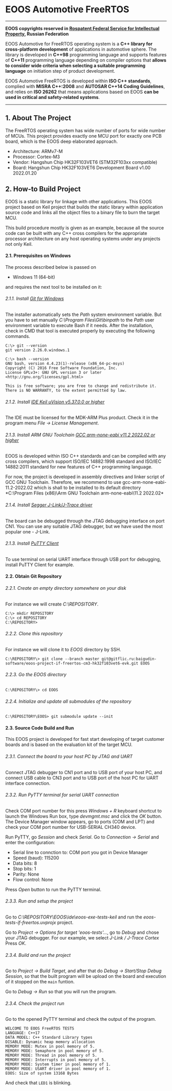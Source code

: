 # EOOS Automotive FreeRTOS
---

**EOOS copyrights reserved in [Rospatent Federal Service for Intellectual Property]( https://www1.fips.ru/registers-doc-view/fips_servlet?DB=EVM&DocNumber=2017664105&TypeFile=html), Russian Federation**

EOOS Automotive for FreeRTOS operating system is a **C++ library for cross-platform development** of 
applications in automotive sphere. The library is developed in **C++98** programming language and supports 
features of **C++11** programming language depending on compiler options that 
**allows to consider wide criteria when selecting a suitable programming language** on initiation step 
of product development.

EOOS Automotive FreeRTOS is developed within **ISO C++ standards**, complied with **MISRA C++:2008** and 
**AUTOSAR C++14 Coding Guidelines**, and relies on **ISO 26262** that means applications based on EOOS 
**can be used in critical and safety-related systems**.

---

## 1. About The Project

The FreeRTOS operating system has wide number of ports for wide number of MCUs. 
This project provides exactly one MCU port for exactly one PCB board, 
which is the EOOS deep elaborated approach.

- Architecture: ARMv7-M
- Processor: Cortex-M3
- Vendor: Hangshun Chip HK32F103VET6 (STM32F103xx compatible)
- Board: Hangshun Chip HK32F103VET6 Development Board v1.00 2022.01.20



## 2. How-to Build Project

EOOS is a static library for linkage with other applications. This EOOS project based on Keil project that 
builds the static library within application source code and links all the object files to a binary file 
to burn the target MCU.

This build procedure mostly is given as an example, because all the source code can be built with any C++ 
cross compilers for the appropriate processor architecture on any host operating systems under 
any projects not only Keil.


#### 2.1. Prerequisites on Windows

The process described below is passed on 

- Windows 11 (64-bit)

and requires the next tool to be installed on it:

###### 2.1.1. Install [Git for Windows](https://git-scm.com/downloads)

The installer automatically sets the *Path* system environment variable.
But you have to set manually *C:\Program Files\Git\binpath* to the *Path* user environment variable to execute Bash if it needs. 
After the installation, check in CMD that tool is executed properly by executing the following commands.

```
C:\> git --version
git version 2.26.0.windows.1
 
C:\> bash --version
GNU bash, version 4.4.23(1)-release (x86_64-pc-msys)
Copyright (C) 2016 Free Software Foundation, Inc.
License GPLv3+: GNU GPL version 3 or later <http://gnu.org/licenses/gpl.html>
 
This is free software; you are free to change and redistribute it.
There is NO WARRANTY, to the extent permitted by law.
```

###### 2.1.2. Install [IDE Keil uVision v5.37.0.0 or higher](https://www.keil.com/download/)

The IDE must be licensed for the MDK-ARM Plus product. Check it in the program menu *File -> License Management*.

###### 2.1.3. Install ARM GNU Toolchain [GCC arm-none-eabi v11.2 2022.02 or higher](https://developer.arm.com/downloads/-/arm-gnu-toolchain-downloads)

EOOS is developed within ISO C++ standards and can be compiled with any cross compilers, 
which support ISO/IEC 14882:1998 standard and ISO/IEC 14882:2011 standard for new
features of C++ programming language.

For now, the project is developed in assembly directives and linker script of GCC GNU Toolchain.
Therefore, we recommend to use gcc-arm-none-eabi-11.2-2022.02 which is shall to be installed 
to its default directory *C:\Program Files (x86)\Arm GNU Toolchain arm-none-eabi\11.2 2022.02\*

###### 2.1.4. Install [Segger J-Link/J-Trace driver](https://www.segger.com/downloads/jlink/)

The board can be debugged through the JTAG debugging interface on port CN1. 
You can use any suitable JTAG debugger, but we have used the most popular one - J-Link.

###### 2.1.3. Install [PuTTY Client](https://www.putty.org/)

To use terminal on serial UART interface through USB port for debugging, install PuTTY Client for example.


#### 2.2. Obtain Git Repository

###### 2.2.1. Create an empty directory somewhere on your disk

For instance we will create *C:\REPOSITORY*.

```
C:\> mkdir REPOSITORY
C:\> cd REPOSITORY
C:\REPOSITORY>
```

###### 2.2.2. Clone this repository

For instance we will clone it to *EOOS* directory by SSH.

```
C:\REPOSITORY\> git clone --branch master git@gitflic.ru:baigudin-software/eoos-project-if-freertos-cm3-hk32f103vet6-evk.git EOOS
```

###### 2.2.3. Go the EOOS directory

```
C:\REPOSITORY\> cd EOOS
```

###### 2.2.4. Initialize and update all submodules of the repository

```
C:\REPOSITORY\EOOS> git submodule update --init
```


#### 2.3. Source Code Build and Run

This EOOS project is developed for fast start developing of target customer boards
and is based on the evaluation kit of the target MCU.

###### 2.3.1. Connect the board to your host PC by JTAG and UART

Connect JTAG debugger to CN1 port and to USB port of your host PC, and connect USB cable 
to CN3 port and to USB port of the host PC for UART interface connection.

###### 2.3.2. Run PyTTY terminal for serial UART connection

Check COM port number for this press *Windows + R* keyboard shortcut to launch the Windows Run box, 
type *devmgmt.msc* and click the *OK* button. The Device Manager window appears, go to ports (COM and LPT)
and check your COM port number for USB-SERIAL CH340 device.

Run PyTTY, go *Session* and check *Serial*. Go to *Connection -> Serial* and enter the configuration:

- Serial line to connction to: COM port you got in Device Manager
- Speed (baud): 115200
- Data bits: 8
- Stop bits: 1
- Parity: None
- Flow control: None

Press *Open* button to run the PyTTY terminal.

###### 2.3.3. Run and setup the project

Go to *C:\REPOSITORY\EOOS\ide\eoos-exe-tests-keil* and run the *eoos-tests-if-freertos.uvprojx* project.

Go to *Project -> Options for target 'eoos-tests'...*, go to *Debug* and chose your JTAG debugger. 
For our example, we select *J-Link / J-Trace Cortex* Press *OK*.

###### 2.3.4. Build and run the project

Go to *Project -> Build Target*, and after that do *Debug -> Start/Stop Debug Session*, so that 
the built program will be upload on the board and execution of it stopped on the `main` funtion.

Go to *Debug -> Run* so that you will run the program.

###### 2.3.4. Check the project run

Go to the opened PyTTY terminal and check the output of the program.

```
WELCOME TO EOOS FreeRTOS TESTS
LANGUAGE: C++17
DATA MODEL: C++ Standard Library types
DISABLE: Dynamic heap memory allocation
MEMORY MODE: Mutex in pool memory of 5.
MEMORY MODE: Semaphore in pool memory of 5.
MEMORY MODE: Thread in pool memory of 5.
MEMORY MODE: Interrupts in pool memory of 5.
MEMORY MODE: System timer in pool memory of 1.
MEMORY MODE: USART driver in pool memory of 1.
EOOS: Size of system 13168 Bytes
```

And check that `LED1` is blinking.
